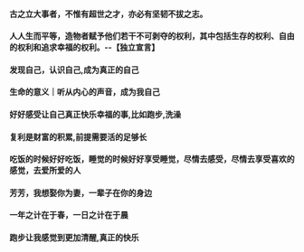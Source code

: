 #### 古之立大事者，不惟有超世之才，亦必有坚韧不拔之志。
#### 人人生而平等，造物者赋予他们若干不可剥夺的权利，其中包括生存的权利、自由的权利和追求幸福的权利。--【独立宣言】
#### 发现自己，认识自己,成为真正的自己
#### 生命的意义｜听从内心的声音，成为我自己
#### 好好感受让自己真正快乐幸福的事,比如跑步,洗澡
#### 复利是财富的积累,前提需要活的足够长
#### 吃饭的时候好好吃饭，睡觉的时候好好享受睡觉，尽情去感受，尽情去享受喜欢的感觉，去爱所爱的人
#### 芳芳，我想娶你为妻，一辈子在你的身边
#### 一年之计在于春，一日之计在于晨
#### 跑步让我感觉到更加清醒,真正的快乐
